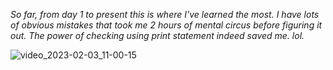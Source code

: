 <em> So far, from day 1 to present this is where I've learned the most. I have lots of obvious mistakes that took me 2 hours of mental circus before figuring it out. 
The power of checking using print statement indeed saved me. lol. </em>



![video_2023-02-03_11-00-15](https://user-images.githubusercontent.com/122131469/216504790-fb533eb1-d4c0-4d64-b413-08249da6a043.gif)
